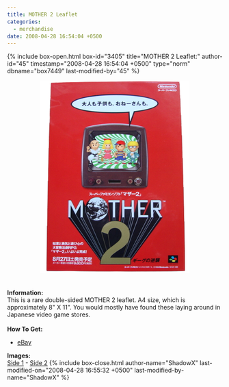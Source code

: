 ```yaml
---
title: MOTHER 2 Leaflet
categories:
  - merchandise
date: 2008-04-28 16:54:04 +0500
---
```

{% include box-open.html box-id="3405" title="MOTHER 2 Leaflet:" author-id="45" timestamp="2008-04-28 16:54:04 +0500" type="norm" dbname="box7449" last-modified-by="45" %}
	<center>
	<img src="/merchandise/images/m2leaflet_title.png" border="0" alt="MOTHER 2 Leaflet" />
	</center>
	<br /><br />
	<b>Information:</b>
	<br />
	This is a rare double-sided MOTHER 2 leaflet. A4 size, which is approximately 8" X 11". You would mostly have found 
	these laying around in Japanese video game stores.
	<br /><br />
	<b>How To Get:</b>
	<ul>
	<li><a href="http://www.ebay.com">eBay</a></li>
	</ul>
	<b>Images:</b>
	<br />
	<a href="/merchandise/images/m2leaflet_side1.jpg">Side 1</a> - <a href="/merchandise/images/m2leaflet_side2.jpg">Side 2</a>
{% include box-close.html author-name="ShadowX" last-modified-on="2008-04-28 16:55:32 +0500" last-modified-by-name="ShadowX" %}
